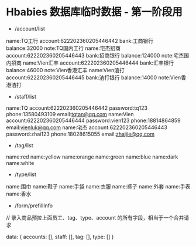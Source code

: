 # Hbabies 数据库临时数据 - 第一阶段用


- /account/list

name:TQ工行 account:622202360205446442 bank:工商银行 balance:32000 note:TQ国内工行
name:宅杰招商 account:622202360205446443 bank:招商银行 balance:124000 note:宅杰国内招商
name:Vien汇丰 account:622202360205446444 bank:汇丰银行 balance:46000 note:Vien香港汇丰
name:Vien渣打 account:622202360205446445 bank:渣打银行 balance:14000 note:Vien香港渣打

- /staff/list

name:TQ account:622202360205446442 password:tq123 phone:13580493109 email:tqtan@qq.com
name:Vien account:622202360205446444 password:vien123 phone:18814864859 email:vienluk@qq.com
name:宅杰 account:622202360205446443 password:zhai123 phone:18028615055 email:zhaijie@qq.com

- /tag/list

name:red
name:yellow
name:orange
name:green
name:blue
name:dark
name:white

- /type/list

name:围巾
name:鞋子
name:手袋
name:衣服
name:裤子
name:外套
name:手表
name:香水

- /form/prefillInfo

// 录入商品预拉上面员工、tag、type、account 的所有字段，相当于一个合并请求

data: {
	accounts: [],
	staff: [],
	tag: [],
	type: []
}
